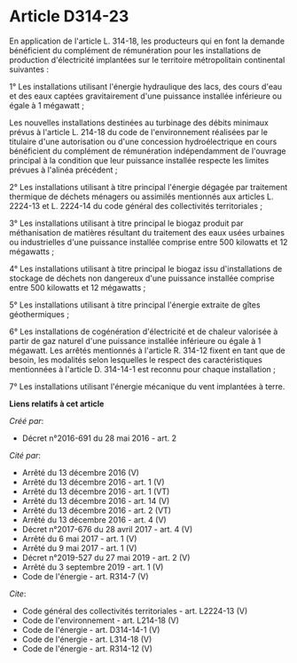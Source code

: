 # Article D314-23

En application de l'article L. 314-18, les producteurs qui en font la demande bénéficient du complément de rémunération pour
les installations de production d'électricité implantées sur le territoire métropolitain continental suivantes : 

1° Les installations utilisant l'énergie hydraulique des lacs, des cours d'eau et des eaux captées gravitairement d'une
puissance installée inférieure ou égale à 1 mégawatt ; 

Les nouvelles installations destinées au turbinage des débits minimaux prévus à l'article L. 214-18 du code de
l'environnement réalisées par le titulaire d'une autorisation ou d'une concession hydroélectrique en cours bénéficient du
complément de rémunération indépendamment de l'ouvrage principal à la condition que leur puissance installée respecte les
limites prévues à l'alinéa précédent ; 

2° Les installations utilisant à titre principal l'énergie dégagée par traitement thermique de déchets ménagers ou assimilés
mentionnés aux articles L. 2224-13 et L. 2224-14 du code général des collectivités territoriales ; 

3° Les installations utilisant à titre principal le biogaz produit par méthanisation de matières résultant du traitement des
eaux usées urbaines ou industrielles d'une puissance installée comprise entre 500 kilowatts et 12 mégawatts ; 

4° Les installations utilisant à titre principal le biogaz issu d'installations de stockage de déchets non dangereux d'une
puissance installée comprise entre 500 kilowatts et 12 mégawatts ; 

5° Les installations utilisant à titre principal l'énergie extraite de gîtes géothermiques ; 

6° Les installations de cogénération d'électricité et de chaleur valorisée à partir de gaz naturel d'une puissance installée
inférieure ou égale à 1 mégawatt. Les arrêtés mentionnés à l'article R. 314-12 fixent en tant que de besoin, les modalités
selon lesquelles le respect des caractéristiques mentionnées à l'article D. 314-14-1 est reconnu pour chaque installation ; 

7° Les installations utilisant l'énergie mécanique du vent implantées à terre.

**Liens relatifs à cet article**

_Créé par_:

  - Décret n°2016-691 du 28 mai 2016 - art. 2

_Cité par_:

  - Arrêté du 13 décembre 2016 (V)
  - Arrêté du 13 décembre 2016 - art. 1 (V)
  - Arrêté du 13 décembre 2016 - art. 1 (VT)
  - Arrêté du 13 décembre 2016 - art. 14 (V)
  - Arrêté du 13 décembre 2016 - art. 2 (VT)
  - Arrêté du 13 décembre 2016 - art. 4 (V)
  - Décret n°2017-676 du 28 avril 2017 - art. 4 (V)
  - Arrêté du 6 mai 2017 - art. 1 (V)
  - Arrêté du 9 mai 2017 - art. 1 (V)
  - Décret n°2019-527 du 27 mai 2019 - art. 2 (V)
  - Arrêté du 3 septembre 2019 - art. 1 (V)
  - Code de l'énergie - art. R314-7 (V)

_Cite_:

  - Code général des collectivités territoriales - art. L2224-13 (V)
  - Code de l'environnement - art. L214-18 (V)
  - Code de l'énergie - art. D314-14-1 (V)
  - Code de l'énergie - art. L314-18 (V)
  - Code de l'énergie - art. R314-12 (V)
